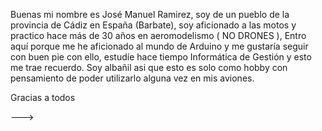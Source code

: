   Buenas mi nombre es José Manuel Ramirez, soy de un pueblo de la provincia de Cádiz en España (Barbate), 
soy aficionado a las motos y practico hace más de 30 años en aeromodelismo ( NO DRONES ), 
  Entro aquí porque me he aficionado al mundo de Arduino y me gustaría seguir con buen pie con ello,
estudíe hace tiempo Informática de Gestión y esto me trae recuerdo. Soy albañil asi que esto es solo como
hobby con pensamiento de poder utilizarlo alguna vez en mis aviones.

Gracias a todos



--->
